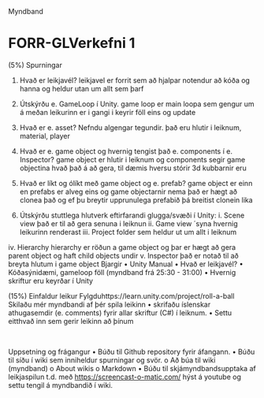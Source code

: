 Myndband


# FORR-GLVerkefni 1
 (5%) Spurningar
1.	Hvað er leikjavél?
leikjavel er forrit sem að hjalpar notendur að kóða og hanna og heldur utan um allt sem þarf
2.	Útskýrðu e. GameLoop í Unity.
game loop er main loopa sem gengur um á meðan leikurinn er i gangi i keyrir föll eins og update

3.	Hvað er e. asset? Nefndu algengar tegundir.
það eru hlutir i leiknum, material, player
4.	Hvað er e. game object og hvernig tengist það e. components í e. Inspector?
game object er hlutir i leiknum og components segir game objectina hvað það á að gera, til dæmis hversu stórir 3d kubbarnir eru
5.	Hvað er líkt og ólíkt með game object og e. prefab?
game object er einn en prefabs er alveg eins og game objectarnir nema það er hægt að clonea það og ef þu breytir upprunulega prefabið þá breitist clonein lika
6.	Útskýrðu stuttlega hlutverk eftirfarandi glugga/svæði í Unity:
i.	Scene view
það er til að gera senuna i leiknun
ii.	Game view
´syna hvernig leikurinn renderast
iii.	Project
folder sem heldur ut um allt i leiknum


iv.	Hierarchy
hierarchy er röðun a game object og þar er hægt að gera parent object og haft child objects undir
v.	Inspector
það er notað til að breyta hlutum i game object
Bjargir
•	Unity Manual
•	Hvað er leikjavél?
•	Kóðasýnidæmi, gameloop föll (myndband frá 25:30 - 31:00)
•	Hvernig skriftur eru keyrðar í Unity


(15%) Einfaldur leikur
Fylgduhttps://learn.unity.com/project/roll-a-ball
Skilaðu mér myndbandi af þér spila leikinn
•	skrifaðu íslenskar athugasemdir (e. comments) fyrir allar skriftur (C#) í leiknum.
•	Settu eitthvað inn sem gerir leikinn að þínum


 

Uppsetning og frágangur
•	Búðu til Github repository fyrir áfangann.
•	Búðu til síðu í wiki sem inniheldur spurningar og svör.
o	Að búa til wiki (myndband)
o	About wikis
o	Markdown
•	Búðu til skjámyndbandsupptaka af leikjaspilun t.d. með https://screencast-o-matic.com/ hýst á youtube og settu tengil á myndbandið í wiki.



